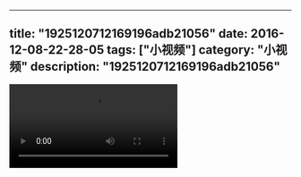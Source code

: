 
---
title: "1925120712169196adb21056"
date: 2016-12-08-22-28-05
tags: ["小视频"]
category: "小视频"
description: "1925120712169196adb21056"
---
<video src="http://ohtsqip0g.bkt.clouddn.com/1925120712169196adb21056.mp4" controls="controls"></video>
